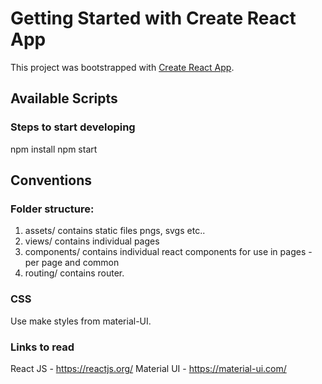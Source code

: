 # Getting Started with Create React App

This project was bootstrapped with [Create React App](https://github.com/facebook/create-react-app).

## Available Scripts

### Steps to start developing

npm install
npm start 


## Conventions


### Folder structure:

1. assets/ contains static files pngs, svgs etc..
2. views/ contains individual pages
3. components/ contains individual react components for use in pages - per page and common
4. routing/ contains router.

### CSS
Use make styles from material-UI.


### Links to read 

React JS - https://reactjs.org/
Material UI - https://material-ui.com/